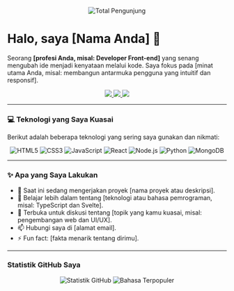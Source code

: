 <p align="center">
  <img src="https://komarev.com/ghpvc/?username=namakamu&style=for-the-badge&color=brightgreen" alt="Total Pengunjung" />
</p>

# Halo, saya [Nama Anda] 👋

Seorang **[profesi Anda, misal: Developer Front-end]** yang senang mengubah ide menjadi kenyataan melalui kode. Saya fokus pada [minat utama Anda, misal: membangun antarmuka pengguna yang intuitif dan responsif].

<p align="center">
  <a href="link-ke-linkedin">
    <img src="https://img.shields.io/badge/LinkedIn-0077B5?style=for-the-badge&logo=linkedin&logoColor=white" />
  </a>
  <a href="link-ke-twitter">
    <img src="https://img.shields.io/badge/Twitter-1DA1F2?style=for-the-badge&logo=twitter&logoColor=white" />
  </a>
  <a href="link-ke-portofolio-atau-website-pribadi">
    <img src="https://img.shields.io/badge/Portfolio-222222?style=for-the-badge&logo=About.me&logoColor=white" />
  </a>
</p>

---

### 💻 Teknologi yang Saya Kuasai

Berikut adalah beberapa teknologi yang sering saya gunakan dan nikmati:

<p align="center">
  <img src="https://img.shields.io/badge/HTML5-E34F26?style=for-the-badge&logo=html5&logoColor=white" alt="HTML5" />
  <img src="https://img.shields.io/badge/CSS3-1572B6?style=for-the-badge&logo=css3&logoColor=white" alt="CSS3" />
  <img src="https://img.shields.io/badge/JavaScript-F7DF1E?style=for-the-badge&logo=javascript&logoColor=black" alt="JavaScript" />
  <img src="https://img.shields.io/badge/React-61DAFB?style=for-the-badge&logo=react&logoColor=black" alt="React" />
  <img src="https://img.shields.io/badge/Node.js-339933?style=for-the-badge&logo=nodedotjs&logoColor=white" alt="Node.js" />
  <img src="https://img.shields.io/badge/Python-3776AB?style=for-the-badge&logo=python&logoColor=white" alt="Python" />
  <img src="https://img.shields.io/badge/MongoDB-47A248?style=for-the-badge&logo=mongodb&logoColor=white" alt="MongoDB" />
</p>

---

### ✨ Apa yang Saya Lakukan

- 🔭 Saat ini sedang mengerjakan proyek [nama proyek atau deskripsi].
- 🌱 Belajar lebih dalam tentang [teknologi atau bahasa pemrograman, misal: TypeScript dan Svelte].
- 💬 Terbuka untuk diskusi tentang [topik yang kamu kuasai, misal: pengembangan web dan UI/UX].
- 📫 Hubungi saya di [alamat email].
- ⚡ Fun fact: [fakta menarik tentang dirimu].

---

### Statistik GitHub Saya

<p align="center">
  <img src="https://github-readme-stats.vercel.app/api?username=namakamu&show_icons=true&theme=buefy&hide_rank=true" alt="Statistik GitHub" />
  <img src="https://github-readme-stats.vercel.app/api/top-langs/?username=namakamu&layout=compact&theme=buefy" alt="Bahasa Terpopuler" />
</p>
